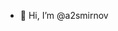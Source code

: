 - 👋 Hi, I’m @a2smirnov
<!---
a2smirnov/a2smirnov is a ✨ special ✨ repository because its `README.md` (this file) appears on your GitHub profile.
You can click the Preview link to take a look at your changes.
--->
